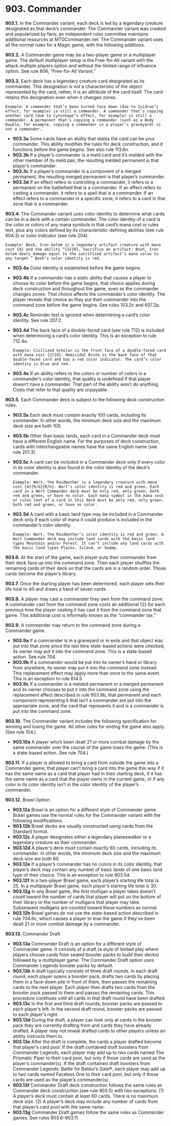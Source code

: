 # **903.** Commander

**903.1.** In the Commander variant, each deck is led by a legendary creature designated as that deck’s commander. The Commander variant was created and popularized by fans; an independent rules committee maintains additional resources at MTGCommander.net. The Commander variant uses all the normal rules for a Magic game, with the following additions.

**903.2.** A Commander game may be a two-player game or a multiplayer game. The default multiplayer setup is the Free-for-All variant with the attack multiple players option and without the limited range of influence option. See rule 806, “Free-for-All Variant.”

**903.3.** Each deck has a legendary creature card designated as its commander. This designation is not a characteristic of the object represented by the card; rather, it is an attribute of the card itself. The card retains this designation even when it changes zones.

    Example: A commander that’s been turned face down (due to Ixidron’s effect, for example) is still a commander. A commander that’s copying another card (due to Cytoshape’s effect, for example) is still a commander. A permanent that’s copying a commander (such as a Body Double, for example, copying a commander in a player’s graveyard) is not a commander.
+ **903.3a** Some cards have an ability that states the card can be your commander. This ability modifies the rules for deck construction, and it functions before the game begins. See also rule 113.6n.
+ **903.3b** If a player’s commander is a meld card and it’s melded with the other member of its meld pair, the resulting melded permanent is that player’s commander.
+ **903.3c** If a player’s commander is a component of a merged permanent, the resulting merged permanent is that player’s commander.
+ **903.3d** If an effect refers to controlling a commander, it refers to a permanent on the battlefield that is a commander. If an effect refers to casting a commander, it refers to a spell that is a commander. If an effect refers to a commander in a specific zone, it refers to a card in that zone that is a commander.

**903.4.** The Commander variant uses color identity to determine what cards can be in a deck with a certain commander. The color identity of a card is the color or colors of any mana symbols in that card’s mana cost or rules text, plus any colors defined by its characteristic-defining abilities (see rule 604.3) or color indicator (see rule 204).

    Example: Bosh, Iron Golem is a legendary artifact creature with mana cost {8} and the ability “{3}{R}, Sacrifice an artifact: Bosh, Iron Golem deals damage equal to the sacrificed artifact’s mana value to any target.” Bosh’s color identity is red.
+ **903.4a** Color identity is established before the game begins.
+ **903.4b** If a commander has a static ability that causes a player to choose its color before the game begins, that choice applies during deck construction and throughout the game, even as the commander changes zones. That choice affects the commander’s color identity. The player reveals that choice as they put their commander into the command zone before the game begins. See rules 103.2c and 607.2p.
+ **903.4c** Reminder text is ignored when determining a card’s color identity. See rule 207.2.
+ **903.4d** The back face of a double-faced card (see rule 712) is included when determining a card’s color identity. This is an exception to rule 712.4a.

      Example: Civilized Scholar is the front face of a double-faced card with mana cost {2}{U}. Homicidal Brute is the back face of that double-faced card and has a red color indicator. The card’s color identity is blue and red.
+ **903.4e** If an ability refers to the colors or number of colors in a commander’s color identity, that quality is undefined if that player doesn’t have a commander. That part of the ability won’t do anything. Costs that refer to that quality are unpayable.

**903.5.** Each Commander deck is subject to the following deck construction rules.
+ **903.5a** Each deck must contain exactly 100 cards, including its commander. In other words, the minimum deck size and the maximum deck size are both 100.
+ **903.5b** Other than basic lands, each card in a Commander deck must have a different English name. For the purposes of deck construction, cards with interchangeable names have the same English name (see rule 201.3).
+ **903.5c** A card can be included in a Commander deck only if every color in its color identity is also found in the color identity of the deck’s commander.

      Example: Wort, the Raidmother is a legendary creature with mana cost {4}{R/G}{R/G}. Wort’s color identity is red and green. Each card in a Wort Commander deck must be only red, only green, both red and green, or have no color. Each mana symbol in the mana cost or rules text of a card in this deck must be only red, only green, both red and green, or have no color.
+ **903.5d** A card with a basic land type may be included in a Commander deck only if each color of mana it could produce is included in the commander’s color identity.

      Example: Wort, the Raidmother’s color identity is red and green. A Wort Commander deck may include land cards with the basic land types Mountain and/or Forest. It can’t include any land cards with the basic land types Plains, Island, or Swamp.

**903.6.** At the start of the game, each player puts their commander from their deck face up into the command zone. Then each player shuffles the remaining cards of their deck so that the cards are in a random order. Those cards become the player’s library.

**903.7.** Once the starting player has been determined, each player sets their life total to 40 and draws a hand of seven cards.

**903.8.** A player may cast a commander they own from the command zone. A commander cast from the command zone costs an additional {2} for each previous time the player casting it has cast it from the command zone that game. This additional cost is informally known as the “commander tax.”

**903.9.** A commander may return to the command zone during a Commander game.
+ **903.9a** If a commander is in a graveyard or in exile and that object was put into that zone since the last time state-based actions were checked, its owner may put it into the command zone. This is a state-based action. See rule 704.
+ **903.9b** If a commander would be put into its owner’s hand or library from anywhere, its owner may put it into the command zone instead. This replacement effect may apply more than once to the same event. This is an exception to rule 614.5.
+ **903.9c** If a commander is a melded permanent or a merged permanent and its owner chooses to put it into the command zone using the replacement effect described in rule 903.9b, that permanent and each component representing it that isn’t a commander are put into the appropriate zone, and the card that represents it and is a commander is put into the command zone.

**903.10.** The Commander variant includes the following specification for winning and losing the game. All other rules for ending the game also apply. (See rule 104.)
+ **903.10a** A player who’s been dealt 21 or more combat damage by the same commander over the course of the game loses the game. (This is a state-based action. See rule 704.)

**903.11.** If a player is allowed to bring a card from outside the game into a Commander game, that player can’t bring a card into the game this way if it has the same name as a card that player had in their starting deck, if it has the same name as a card that the player owns in the current game, or if any color in its color identity isn’t in the color identity of the player’s commander.

**903.12.** Brawl Option
+ **903.12a** Brawl is an option for a different style of Commander game. Brawl games use the normal rules for the Commander variant with the following modifications.
+ **903.12b** Brawl decks are usually constructed using cards from the Standard format.
+ **903.12c** A player designates either a legendary planeswalker or a legendary creature as their commander.
+ **903.12d** A player’s deck must contain exactly 60 cards, including its commander. In other words, the minimum deck size and the maximum deck size are both 60.
+ **903.12e** If a player’s commander has no colors in its color identity, that player’s deck may contain any number of basic lands of one basic land type of their choice. This is an exception to rule 903.5d.
+ **903.12f** In a two-player Brawl game, each player’s starting life total is 25. In a multiplayer Brawl game, each player’s starting life total is 30.
+ **903.12g** In any Brawl game, the first mulligan a player takes doesn’t count toward the number of cards that player will put on the bottom of their library or the number of mulligans that player may take. Subsequent mulligans are counted toward these numbers as normal.
+ **903.12h** Brawl games do not use the state-based action described in rule 704.6c, which causes a player to lose the game if they’ve been dealt 21 or more combat damage by a commander.

**903.13.** Commander Draft
+ **903.13a** Commander Draft is an option for a different style of Commander game. It consists of a draft (a style of limited play where players choose cards from sealed booster packs to build their decks) followed by a multiplayer game. The Commander Draft option uses Commander Legends booster packs by default.
+ **903.13b** A draft typically consists of three draft rounds. In each draft round, each player opens a booster pack, drafts two cards by placing them in a face-down pile in front of them, then passes the remaining cards to the next player. Each player then drafts two cards from the booster pack passed to them and passes the remaining cards. This procedure continues until all cards in that draft round have been drafted.
+ **903.13c** In the first and third draft rounds, booster packs are passed to each player’s left. In the second draft round, booster packs are passed to each player’s right.
+ **903.13d** During the draft, a player can look only at cards in the booster pack they are currently drafting from and cards they have already drafted. A player may not reveal drafted cards to other players unless an ability instructs them to.
+ **903.13e** After the draft is complete, the cards a player drafted become that player’s card pool. If the draft contained draft boosters from Commander Legends, each player may add up to two cards named The Prismatic Piper to their card pool, but only if those cards are used as the player’s commander(s). If the draft contained draft boosters from Commander Legends: Battle for Baldur’s Gate®, each player may add up to two cards named Faceless One to their card pool, but only if those cards are used as the player’s commander(s).
+ **903.13f** Commander Draft deck construction follows the same rules as Commander deck construction (see rule 903.5) with two exceptions: (1) A player’s deck must contain at least 60 cards. There is no maximum deck size. (2) A player’s deck may include any number of cards from that player’s card pool with the same name.
+ **903.13g** Commander Draft games follow the same rules as Commander games. See rules 903.6–903.11.
